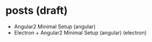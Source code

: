 # posts (draft)

* Angular2 Minimal Setup (angular)
* Electron + Angular2 Minimal Setup (angular) (electron)
 